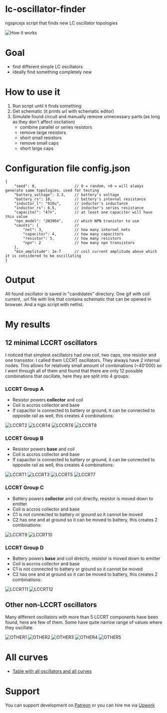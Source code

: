 # lc-oscillator-finder

ngspicejs script that finds new LC oscillator topologies

![How it works](image/xterm.png)

# Goal

- find different simple LC oscillators
- ideally find something completely new

# How to use it

1. Run script until it finds something
2. Get schematic (it prints url with schematic editor)
3. Simulate found circuit and manually remove unnecessary parts (as long as they don't affect oscilation)
    - combine parallel or series resistors
    - remove large resistors
    - short small resistors
    - remove small caps
    - short large caps

# Configuration file config.json

    {
        "seed": 0,                 // 0 = random, >0 = will always generate same topologies, used for testing
        "battery_voltage": 3.3,    // battery's voltage
        "battery_rs": 10,          // battery's internal resistance
        "inductor_l": "910u",      // inductor's inductance
        "inductor_rs": 6.5,        // inductor's series resistance
        "capacitor": "47n",        // at least one capacitor will have this value
        "npn_model": "2N3904",     // which NPN tranistor to use
        "counts": {                //
            "net": 3,              // how many internal nets
            "capacitor": 4,        // how many capacitors
            "resistor": 5,         // how many resistors
            "npn": 2               // how many npn transistors
        },
        "min_amplitude": 1e-7      // coil current amplitude above which it is considered to be oscillating
    }

# Output

All found oscillator is saved in "candidates" directory. One gif with coil current, .url file with link that 
contains schematic that can be opened in browser. And a ngjs script with netlist.

# My results

## 12 minimal LCCRT oscillators

I noticed that simplest oscillators had one coil, two caps, one resistor and one transistor. I called them
LCCRT oscillators. They always have 2 internal nodes. This allows for relatively small amount of combinations (~40'000) 
so I went through all of them and found that there are only 12 possible combinations that oscillate, here they are
split into 4 groups:

### LCCRT Group A
- Resistor powers **collector** and coil
- Coil is accros collector and base
- If capacitor is connected to battery or ground, it can be connected to opposite rail as well, this creates 4 combinations:

![LCCRT2](results/LCCRT2/schematic.gif)
![LCCRT4](results/LCCRT4/schematic.gif)
![LCCRT6](results/LCCRT6/schematic.gif)
![LCCRT8](results/LCCRT8/schematic.gif)

### LCCRT Group B
- Resistor powers **base** and coil
- Coil is accros collector and base
- If capacitor is connected to battery or ground, it can be connected to opposite rail as well, this creates 4 combinations:

![LCCRT1](results/LCCRT1/schematic.gif)
![LCCRT3](results/LCCRT3/schematic.gif)
![LCCRT5](results/LCCRT5/schematic.gif)
![LCCRT7](results/LCCRT7/schematic.gif)

### LCCRT Group C
- Battery powers **collector** and coil directly, resistor is moved down to emitter
- Coil is accros collector and base
- C1 is not connected to battery or ground so it cannot be moved
- C2 has one and at ground so it can be moved to battery, this creates 2 combinations:

![LCCRT9](results/LCCRT9/schematic.gif)
![LCCRT10](results/LCCRT10/schematic.gif)

### LCCRT Group D
- Battery powers **base** and coil directly, resistor is moved down to emitter
- Coil is accros collector and base
- C1 is not connected to battery or ground so it cannot be moved
- C2 has one and at ground so it can be moved to battery, this creates 2 combinations:

![LCCRT11](results/LCCRT11/schematic.gif)
![LCCRT12](results/LCCRT12/schematic.gif)

## Other non-LCCRT oscillators

Many different oscillators with more than 5 LCCRT components have been found, here are few of them. 
Some have quite narrow range of values where they oscillate.

![OTHER1](results/OTHER1/schematic.gif)
![OTHER2](results/OTHER2/schematic.gif)
![OTHER3](results/OTHER3/schematic.gif)
![OTHER4](results/OTHER4/schematic.gif)
![OTHER5](results/OTHER5/schematic.gif)

# All curves

- [Table with all oscillators and all curves](TABLE.md)

# Support

You can support development on [Patreon](https://www.patreon.com/DusanHalicky) or you can hire me via [Upwork](https://www.upwork.com/freelancers/~013b4c3d6e772fdb01)

